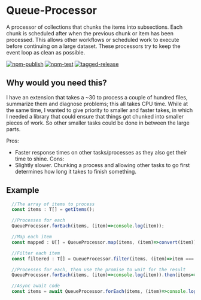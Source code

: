 # Queue-Processor

A processor of collections that chunks the items into subsections. Each chunk is scheduled after when the previous chunk or item has been processed. This allows other workflows or scheduled work to execute before continuing on a large dataset. These processors try to keep the event loop as clean as possible. 

[![npm-publish](https://github.com/DaanV2/queue-processor/actions/workflows/npm-publish.yml/badge.svg)](https://github.com/DaanV2/queue-processor/actions/workflows/npm-publish.yml)
[![npm-test](https://github.com/DaanV2/queue-processor/actions/workflows/npm-test.yml/badge.svg)](https://github.com/DaanV2/queue-processor/actions/workflows/npm-test.yml)
[![tagged-release](https://github.com/DaanV2/queue-processor/actions/workflows/tagged-release.yml/badge.svg)](https://github.com/DaanV2/queue-processor/actions/workflows/tagged-release.yml)

## Why would you need this?

I have an extension that takes a ~30 to process a couple of hundred files, summarize them and diagnose problems; this all takes CPU time. While at the same time, I wanted to give priority to smaller and faster takes, in which I needed a library that could ensure that things got chunked into smaller pieces of work. So other smaller tasks could be done in between the large parts.

Pros:
- Faster response times on other tasks/processes as they also get their time to shine.
Cons:
- Slightly slower. Chunking a process and allowing other tasks to go first determines how long it takes to finish something.

## Example

```ts
  //The array of items to process
  const items : T[] = getItems();

  //Processes for each
  QueueProcessor.forEach(items, (item)=>console.log(item));

  //Map each item
  const mapped : U[] = QueueProcessor.map(items, (item)=>convert(item));

  //Filter each item
  const filtered : T[] = QueueProcessor.filter(items, (item)=>item === ...);

  //Processes for each, then use the promise to wait for the result
  QueueProcessor.forEach(items, (item)=>console.log(item)).then(items=>{...});

  //Async await code
  const items = await QueueProcessor.forEach(items, (item)=>console.log(item));
```

